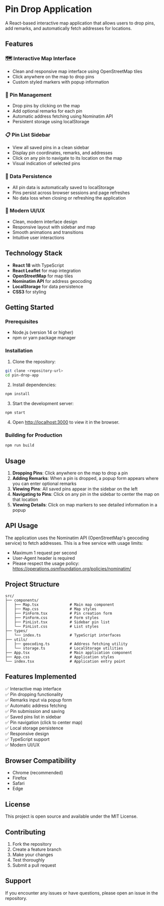 # Pin Drop Application

A React-based interactive map application that allows users to drop pins, add remarks, and automatically fetch addresses for locations.

## Features

### 🗺️ Interactive Map Interface
- Clean and responsive map interface using OpenStreetMap tiles
- Click anywhere on the map to drop pins
- Custom styled markers with popup information

### 📍 Pin Management
- Drop pins by clicking on the map
- Add optional remarks for each pin
- Automatic address fetching using Nominatim API
- Persistent storage using localStorage

### 📋 Pin List Sidebar
- View all saved pins in a clean sidebar
- Display pin coordinates, remarks, and addresses
- Click on any pin to navigate to its location on the map
- Visual indication of selected pins

### 💾 Data Persistence
- All pin data is automatically saved to localStorage
- Pins persist across browser sessions and page refreshes
- No data loss when closing or refreshing the application

### 🎨 Modern UI/UX
- Clean, modern interface design
- Responsive layout with sidebar and map
- Smooth animations and transitions
- Intuitive user interactions

## Technology Stack

- **React 18** with TypeScript
- **React Leaflet** for map integration
- **OpenStreetMap** for map tiles
- **Nominatim API** for address geocoding
- **LocalStorage** for data persistence
- **CSS3** for styling

## Getting Started

### Prerequisites
- Node.js (version 14 or higher)
- npm or yarn package manager

### Installation

1. Clone the repository:
```bash
git clone <repository-url>
cd pin-drop-app
```

2. Install dependencies:
```bash
npm install
```

3. Start the development server:
```bash
npm start
```

4. Open [http://localhost:3000](http://localhost:3000) to view it in the browser.

### Building for Production

```bash
npm run build
```

## Usage

1. **Dropping Pins**: Click anywhere on the map to drop a pin
2. **Adding Remarks**: When a pin is dropped, a popup form appears where you can enter optional remarks
3. **Viewing Pins**: All saved pins appear in the sidebar on the left
4. **Navigating to Pins**: Click on any pin in the sidebar to center the map on that location
5. **Viewing Details**: Click on map markers to see detailed information in a popup

## API Usage

The application uses the Nominatim API (OpenStreetMap's geocoding service) to fetch addresses. This is a free service with usage limits:

- Maximum 1 request per second
- User-Agent header is required
- Please respect the usage policy: https://operations.osmfoundation.org/policies/nominatim/

## Project Structure

```
src/
├── components/
│   ├── Map.tsx              # Main map component
│   ├── Map.css              # Map styles
│   ├── PinForm.tsx          # Pin creation form
│   ├── PinForm.css          # Form styles
│   ├── PinList.tsx          # Sidebar pin list
│   └── PinList.css          # List styles
├── types/
│   └── index.ts             # TypeScript interfaces
├── utils/
│   ├── geocoding.ts         # Address fetching utility
│   └── storage.ts           # LocalStorage utilities
├── App.tsx                  # Main application component
├── App.css                  # Application styles
└── index.tsx                # Application entry point
```

## Features Implemented

✅ Interactive map interface  
✅ Pin dropping functionality  
✅ Remarks input via popup form  
✅ Automatic address fetching  
✅ Pin submission and saving  
✅ Saved pins list in sidebar  
✅ Pin navigation (click to center map)  
✅ Local storage persistence  
✅ Responsive design  
✅ TypeScript support  
✅ Modern UI/UX  

## Browser Compatibility

- Chrome (recommended)
- Firefox
- Safari
- Edge

## License

This project is open source and available under the MIT License.

## Contributing

1. Fork the repository
2. Create a feature branch
3. Make your changes
4. Test thoroughly
5. Submit a pull request

## Support

If you encounter any issues or have questions, please open an issue in the repository.
